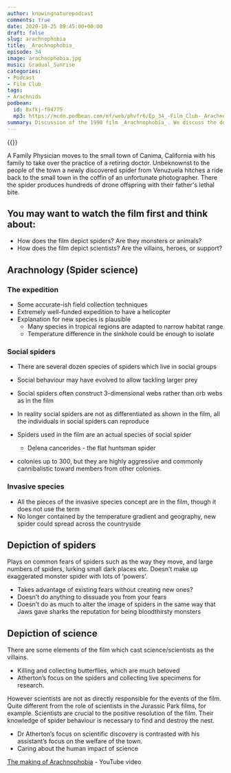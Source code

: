 ```yaml
---
author: knowingnaturepodcast
comments: true
date: 2020-10-25 09:45:00+00:00
draft: false
slug: arachnophobia
title: _Arachnophobia_
episode: 34
image: arachnophobia.jpg
music: Gradual_Sunrise
categories:
- Podcast
- Film Club
tags:
- Arachnids
podbean:
  id: 8xfkj-f04775
  mp3: https://mcdn.podbean.com/mf/web/phvfr6/Ep_34_-Film_Club-_Arachnophobia60wtq.mp3
summary: Discussion of the 1990 film _Arachnophobia_. We discuss the depiction of scientists and spiders, and share some information about social spiders.
---
```


{{<film director="Frank Marshall"
  starring="Jeff Daniels, Julian Sands, John Goodman"
  thumb="arachnophobia_cover.jpg"
  release-date="1990-07-18"
  runtime="1h49m"
  rating="14-A"
  imdb-link="https://www.imdb.com/title/tt0099052/">}}


A Family Physician moves to the small town of Canima, California with his
family to take over the practice of a retiring doctor. Unbeknownst to the
people of the town a newly discovered spider from Venuzuela hitches a ride
back to the small town in the coffin of an unfortunate photographer. There the
spider produces hundreds of drone offspring with their father's lethal bite.

## You may want to watch the film first and think about:

  * How does the film depict spiders? Are they monsters or animals?
  * How does the film depict scientists? Are the villains, heroes, or support?

## Arachnology (Spider science)

### The expedition

  * Some accurate-ish field collection techniques
  * Extremely well-funded expedition to have a helicopter
  * Explanation for new species is plausible
    * Many species in tropical regions are adapted to narrow habitat range
    * Temperature difference in the sinkhole could be enough to isolate

### Social spiders

  * There are several dozen species of spiders which live in social groups

  * Social behaviour may have evolved to allow tackling larger prey
  * Social spiders often construct 3-dimensional webs rather than orb webs as in the film
  * In reality social spiders are not as differentiated as shown in the film, all the individuals in social spiders can reproduce

  * Spiders used in the film are an actual species of social spider
    * Delena cancerides - the flat huntsman spider
  * colonies up to 300, but they are highly aggressive and commonly cannibalistic toward members from other colonies.

### Invasive species

  * All the pieces of the invasive species concept are in the film, though it does not use the term
  * No longer contained by the temperature gradient and geography, new spider could spread across the countryside

## Depiction of spiders

Plays on common fears of spiders such as the way they move, and large numbers
of spiders, lurking small dark places etc. Doesn’t make up exaggerated monster
spider with lots of ‘powers’.

  * Takes advantage of existing fears without creating new ones?
  * Doesn’t do anything to dissuade you from your fears
  * Doesn’t do as much to alter the image of spiders in the same way that Jaws gave sharks the reputation for being bloodthirsty monsters

## Depiction of science

There are some elements of the film which cast science/scientists as the
villains.

  * Killing and collecting butterflies, which are much beloved
  * Atherton’s focus on the spiders and collecting live specimens for research.

However scientists are not as directly responsible for the events of the film.
Quite different from the role of scientists in the Jurassic Park films, for
example. Scientists are crucial to the positive resolution of the film. Their
knowledge of spider behaviour is necessary to find and destroy the nest.

  * Dr Atherton’s focus on scientific discovery is contrasted with his assistant’s focus on the welfare of the town.
  * Caring about the human impact of science

[The making of Arachnophobia](https://www.youtube.com/watch?v=fmT913TXK3I&t=1079s&ab_channel=dvdmc7) \- YouTube video
